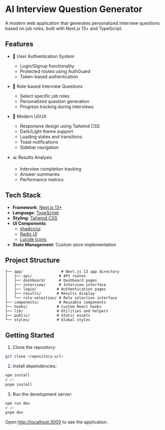 # AI Interview Question Generator

A modern web application that generates personalized interview questions based on job roles, built with Next.js 13+ and TypeScript.

## Features

- 🔐 User Authentication System
  - Login/Signup functionality
  - Protected routes using AuthGuard
  - Token-based authentication

- 💼 Role-based Interview Questions
  - Select specific job roles
  - Personalized question generation
  - Progress tracking during interviews

- 🎨 Modern UI/UX
  - Responsive design using Tailwind CSS
  - Dark/Light theme support
  - Loading states and transitions
  - Toast notifications
  - Sidebar navigation

- 📊 Results Analysis
  - Interview completion tracking
  - Answer summaries
  - Performance metrics

## Tech Stack

- **Framework**: [Next.js 13+](https://nextjs.org/)
- **Language**: [TypeScript](https://www.typescriptlang.org/)
- **Styling**: [Tailwind CSS](https://tailwindcss.com/)
- **UI Components**: 
  - [shadcn/ui](https://ui.shadcn.com/)
  - [Radix UI](https://www.radix-ui.com/)
  - [Lucide Icons](https://lucide.dev/)
- **State Management**: Custom store implementation

## Project Structure

```
├── app/                 # Next.js 13 app directory
│   ├── api/            # API routes
│   ├── dashboard/      # Dashboard pages
│   ├── interview/      # Interview interface
│   ├── login/         # Authentication pages
│   ├── results/       # Results display
│   └── role-selection/ # Role selection interface
├── components/         # Reusable components
├── hooks/             # Custom React hooks
├── lib/               # Utilities and helpers
├── public/            # Static assets
└── styles/            # Global styles
```

## Getting Started

1. Clone the repository:
```bash
git clone <repository-url>
```

2. Install dependencies:
```bash
npm install
# or
pnpm install
```

3. Run the development server:
```bash
npm run dev
# or
pnpm dev
```

Open [http://localhost:3000](http://localhost:3000) to see the application.

